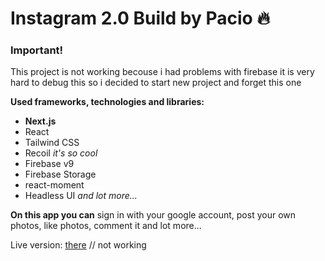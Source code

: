 # Instagram 2.0 Build by Pacio 🔥

### Important!
This project is not working becouse i had problems with firebase it is very hard to debug this so i decided to start new project and forget this one

**Used frameworks, technologies and libraries:**
- **Next.js**
- React
- Tailwind CSS
- Recoil *it's so cool*
- Firebase v9
- Firebase Storage
- react-moment
- Headless UI
*and lot more...*

**On this app you can** sign in with your google account, post your own photos, like photos, comment it and lot more...

Live version: <a href="https://nextjs-instagram-2-0.vercel.app" target="_blank">there</a> // not working
